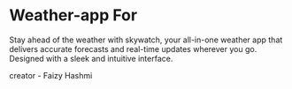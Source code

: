 # Weather-app For 

Stay ahead of the weather with skywatch, your all-in-one weather app that delivers accurate forecasts and real-time updates wherever you go. Designed with a sleek and intuitive interface.

creator - Faizy Hashmi

